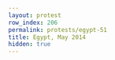 ```yaml
---
layout: protest
row_index: 206
permalink: protests/egypt-51
title: Egypt, May 2014
hidden: true
---
```

